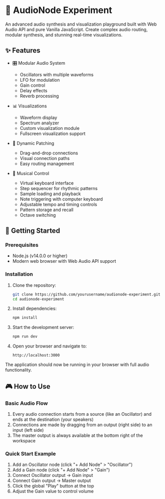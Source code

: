 # 🎹 AudioNode Experiment

An advanced audio synthesis and visualization playground built with Web Audio API and pure Vanilla JavaScript. Create complex audio routing, modular synthesis, and stunning real-time visualizations.

## ✨ Features

- 🎛️ Modular Audio System

  - Oscillators with multiple waveforms
  - LFO for modulation
  - Gain control
  - Delay effects
  - Reverb processing

- 📊 Visualizations

  - Waveform display
  - Spectrum analyzer
  - Custom visualization module
  - Fullscreen visualization support

- 🔌 Dynamic Patching

  - Drag-and-drop connections
  - Visual connection paths
  - Easy routing management

- 🎹 Musical Control
  - Virtual keyboard interface
  - Step sequencer for rhythmic patterns
  - Sample loading and playback
  - Note triggering with computer keyboard
  - Adjustable tempo and timing controls
  - Pattern storage and recall
  - Octave switching

## 🚀 Getting Started

### Prerequisites

- Node.js (v14.0.0 or higher)
- Modern web browser with Web Audio API support

### Installation

1. Clone the repository:

   ```bash
   git clone https://github.com/yourusername/audionode-experiment.git
   cd audionode-experiment
   ```

2. Install dependencies:

   ```bash
   npm install
   ```

3. Start the development server:

   ```bash
   npm run dev
   ```

4. Open your browser and navigate to:
   ```
   http://localhost:3000
   ```

The application should now be running in your browser with full audio functionality.

## 🎮 How to Use

### Basic Audio Flow

1. Every audio connection starts from a source (like an Oscillator) and ends at the destination (your speakers)
2. Connections are made by dragging from an output (right side) to an input (left side)
3. The master output is always available at the bottom right of the workspace

### Quick Start Example

1. Add an Oscillator node (click "+ Add Node" > "Oscillator")
2. Add a Gain node (click "+ Add Node" > "Gain")
3. Connect Oscillator output → Gain input
4. Connect Gain output → Master output
5. Click the global "Play" button at the top
6. Adjust the Gain value to control volume
